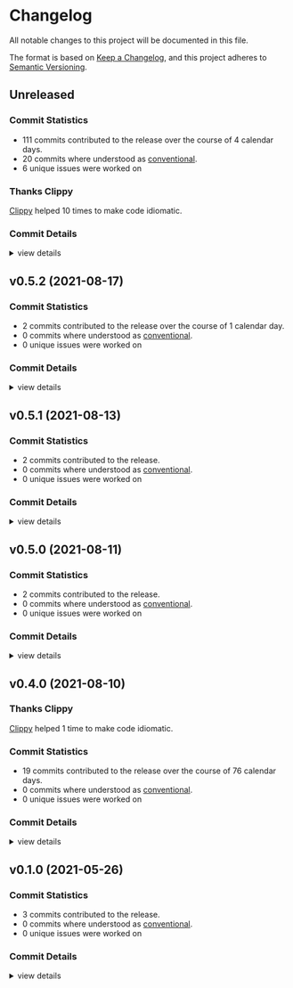 # Changelog

All notable changes to this project will be documented in this file.

The format is based on [Keep a Changelog](https://keepachangelog.com/en/1.0.0/),
and this project adheres to [Semantic Versioning](https://semver.org/spec/v2.0.0.html).

## Unreleased

### Commit Statistics

<csr-read-only-do-not-edit/>

 - 111 commits contributed to the release over the course of 4 calendar days.
 - 20 commits where understood as [conventional](https://www.conventionalcommits.org).
 - 6 unique issues were worked on

### Thanks Clippy

<csr-read-only-do-not-edit/>

[Clippy](https://github.com/rust-lang/rust-clippy) helped 10 times to make code idiomatic. 

### Commit Details

<csr-read-only-do-not-edit/>

<details><summary>view details</summary>

 * **#192**
    - smart-release: assure the current package version is actually breaking (fb750b6)
    - smart-release: better verbosity handling when comparing to crates-index (f6f2d1b)
    - smart-release(feat): turn off safety bump with its own flag (a040f7d)
 * **#197**
    - smart-release: improved safety bump log message (9b78c34)
    - smart-release: commit message reveals safety bumps (b1a3904)
    - smart-release: released crates only receive minor bumps… (ecf38b8)
    - smart-release(chore): update changelog (342b443)
    - smart-release(test): way more tests to nail current log output (0d30094)
    - smart-release: dependency upgrade works (a56bd7b)
    - smart-release: calculate new version of dependent (c50704a)
    - smart-release(fix): don't claim "conservative" updates for major version change (681d743)
    - smart-release: assure we can find non-sequential connections (798b650)
    - smart-release: all logic to calculate dependent version bumps (7ca029c)
    - smart-release: an algorithm to collect dependencies by 'growing' (73794a4)
    - smart-release: foundation for bumping versions (d1145d1)
 * **#198**
    - Update all changelogs with details (0732699)
    - Update changelogs (b30db3b)
    - introduce notion of essential sections in a changelog… (be891e2)
    - Preview changelog support for smart-release as well (b9e6de1)
    - Detect changes after merge; add flag for controlling changelog preview (6beb734)
    - A lot of logic to handle messaging around changelog generation and halting… (28f6e18)
    - Unconditional changelog creation in smart-release (48b5228)
    - rename --skip-* flags to --no-* for consistency (3c0a638)
    - fix windows tests by transforming line endings (e276d77)
    - Avoid adding newlines which make writing unstable (6b5c394)
    - Fix section headline level (9d6f263)
    - Write first version of changlogs thus far… (719b6bd)
    - Implement --write actually (69d36ff)
    - Parse more user generated section content, adapt existing changelogs to work correctly (2f43a54)
    - a test case showing that headlines are currently ignored, and links too (2a57b75)
    - don't try to run tests in binaries that have none… (d453fe5)
    - It's already getting there, even though a few parts are completely missing (ee4aa08)
    - only parse into 'unknown' catch all in special cases… (c0296c4)
    - first basic parsing of unknown parts as segments in sections (f265982)
    - quick and dirty switch to getting access to a range of parsed input… (f5902f2)
    - setup test for old method of parsing unknown text… (996c39d)
    - refactor tests: unit to integration level (4326322)
    - Don't add a date to unreleased versions (ba4d024)
    - Remove strong-weak typing for conventional type (b71c579)
    - Actually integrated generated changelog with existing ones… (aa095e2)
    - Fix panic related to incorrect handling of character boundaries (9e92cff)
    - inform about 'bat's  absence (c82c5bc)
    - Parse message fully (and own it) to allow markdown generation (b8107e5)
    - rename --no-bat to --no-preview… (1087dd8)
    - tests for conventional and unconventional description parsing (faade3f)
    - basic merging now works (6c6c200)
    - sketch for finding insertion points and merging sections (2a49033)
    - Sketch merging logic… (1932e2c)
    - prepare test for basic merging… (0a14ced)
    - nicer 'thanks clippy' message (4344216)
    - Show with simple example how the round-tripping works, neat (9510d9b)
    - collect unknown text so things don't get lost entirely… (60040c9)
    - parse back what we write out, perfectly… (5cab315)
    - fix journey test (3006e59)
    - Write new changelogs with bat if available (cca8e52)
    - Use `cargo diet` to reduce package size (cc5709e)
    - Write markdown changelog to lock file (400046e)
    - refactor (b05ce15)
    - Basic serialization of ChangeLog (205b569)
    - support for generated headers (bcc4323)
    - refactor (1ebb736)
    - Use 'to_*' when converting `easy::Object` to specific object kind (1cb41f8)
    - transform history segments into changelog parts (348b05c)
    - layout structure for ChangeLog generation from history items (40e9075)
    - more general commit history (39522ec)
    - Invert meaning of changelog's --dependencies flag… (51eb8cb)
    - rename --skip-dependencies to --no-dependencies… (77ed17c)
    - Adjust changelog… (fb0dbfc)
 * **#200**
    - clear error message if upload-pack reports an error (4701c84)
    - parse issue numbers from description and clean it up (95c0a51)
    - feat: Lift io::Errors to response::Error::UploadPack(…)… (f293b63)
    - feat: Add --reference/-r flag to gixp pack-receive (637d12c)
    - feat: add git_packetline::read::Error to represent ERR lines (454c840)
 * **#205**
    - '(null)' symref targets are turned into direct refs instead… (c77bd7a)
    - fetch::Ref::Symbolic::target is now an option… (da68bfb)
    - validate assumption about '(null)' as ref-name (2576168)
 * **#67**
    - describe variants (899c579)
    - parse entry mode into number instead of comparing it to byte strings (83d591d)
    - ObjectID specific hashers, using the fact that object ids are hashes (f9232ac)
    - Tree parsing now probably is twice as fast… (d1e2b89)
    - Use a custom hasher for 'seen' objects hashset… (70179e2)
    - don't include submodules in count… (faf6f81)
    - control pack and object cache size in megabytes (60c9fad)
    - Use 'cache::Object' trait where it matters (71c628d)
    - split data::output::count::objects into files (8fe4612)
    - use new git_pack::cache::Object trait (b209da2)
    - cache::Object trait for caching and retrieving whole objects (50cf610)
    - object cache size is configurable (5a8c2da)
    - remove object cache impl which now lives in git-pack (741558d)
    - dynamically sized full-object speeds up diff-based object counting… (d6c44e6)
    - Count ref-deltas in thin packs as well (80c6994)
    - Assure pack-ids are actually unique, the simple way… (0509b4f)
    - Use Easy in the one spot where it is possible… (6a97bfa)
    - try to create persistent Easy iterator, but can't make it Send… (54a64a5)
    - Add '--thin' flag to pack-create and pass it on (2664d73)
 * **Uncategorized**
    - Merge branch 'changelog-generation' (bf0106e)
    - thanks clippy (b856da4)
    - thanks clippy (31498bb)
    - let's not force folks to not use debug info… (bc458c8)
    - Merge branch 'main' into changelog-generation (c956f33)
    - thanks clippy (c55f909)
    - don't claim to change manifest version if it's the same one (11eebdc)
    - thanks clippy (b200ee8)
    - thanks clippy (4b3407d)
    - Bump git-traverse v0.9.0, safety bump 8 crates (d39fabb)
    - thanks clippy (1dece2b)
    - thanks clippy (2b55427)
    - thanks clippy (a89d08c)
    - thanks clippy (a554b9d)
    - Bump git-repository v0.10.0 (5a10dde)
    - thanks clippy (d15fded)
</details>

## v0.5.2 (2021-08-17)

### Commit Statistics

<csr-read-only-do-not-edit/>

 - 2 commits contributed to the release over the course of 1 calendar day.
 - 0 commits where understood as [conventional](https://www.conventionalcommits.org).
 - 0 unique issues were worked on

### Commit Details

<csr-read-only-do-not-edit/>

<details><summary>view details</summary>

 * **Uncategorized**
    - Release git-validate v0.5.2 (7bcbf9d)
    - Apply nightly rustfmt rules. (5e0edba)
</details>

## v0.5.1 (2021-08-13)

### Commit Statistics

<csr-read-only-do-not-edit/>

 - 2 commits contributed to the release.
 - 0 commits where understood as [conventional](https://www.conventionalcommits.org).
 - 0 unique issues were worked on

### Commit Details

<csr-read-only-do-not-edit/>

<details><summary>view details</summary>

 * **Uncategorized**
    - Release git-validate v0.5.1 (fdd844a)
    - remove dev-dependency cycles by removing their version (c40faca)
</details>

## v0.5.0 (2021-08-11)

### Commit Statistics

<csr-read-only-do-not-edit/>

 - 2 commits contributed to the release.
 - 0 commits where understood as [conventional](https://www.conventionalcommits.org).
 - 0 unique issues were worked on

### Commit Details

<csr-read-only-do-not-edit/>

<details><summary>view details</summary>

 * **Uncategorized**
    - (cargo-release) version 0.5.0 (bf15c2a)
    - (cargo-release) version 0.4.0 (70ef344)
</details>

## v0.4.0 (2021-08-10)

### Thanks Clippy

<csr-read-only-do-not-edit/>

[Clippy](https://github.com/rust-lang/rust-clippy) helped 1 time to make code idiomatic. 

### Commit Statistics

<csr-read-only-do-not-edit/>

 - 19 commits contributed to the release over the course of 76 calendar days.
 - 0 commits where understood as [conventional](https://www.conventionalcommits.org).
 - 0 unique issues were worked on

### Commit Details

<csr-read-only-do-not-edit/>

<details><summary>view details</summary>

 * **Uncategorized**
    - (cargo-release) version 0.4.0 (0d5c8b9)
    - [ref #152] all tests and impl for refname expansion (9cef2f2)
    - [ref #152] refactor (431dd86)
    - clippy on tests and thanks clippy (a77a71c)
    - [validate] assure we can't accidentally write windows paths (02f127b)
    - [ref] on the way towards realistic transactions… (c808cb1)
    - (cargo-release) version 0.3.0 (87db688)
    - [validate] disallow missing docs, fill in the remaining ones. (a593e79)
    - [tempfile] crate frame (1b04c39)
    - (cargo-release) version 0.3.0 (6b33678)
    - (cargo-release) version 0.2.0 (3286e42)
    - [git-ref] find_one_existing(…) for convenience (7a443ff)
    - [git-ref] the first green find_one test (30177e8)
    - (cargo-release) version 0.2.0 (1327894)
    - [git-ref] refactor (0758867)
    - thanks clippy (474b73b)
    - [git-ref] all validation tests green (5312310)
    - [git-ref] more tests green (4f5a1d0)
    - [git-ref] more tests for invalid ref paths (db3f1b1)
</details>

## v0.1.0 (2021-05-26)

### Commit Statistics

<csr-read-only-do-not-edit/>

 - 3 commits contributed to the release.
 - 0 commits where understood as [conventional](https://www.conventionalcommits.org).
 - 0 unique issues were worked on

### Commit Details

<csr-read-only-do-not-edit/>

<details><summary>view details</summary>

 * **Uncategorized**
    - [git-ref] use git-validate crate (6b4f937)
    - [git-ref] migrate tag::name validation to git-validate (1ec4a54)
    - [git-ref] setup git-validate crate for sharing of this kind of code (530d392)
</details>

